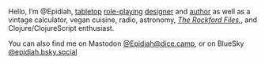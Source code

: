 Hello, I’m @Epidiah, [tabletop](https://www.dig1000holes.com) [role-playing](https://unwrittenearths.com) [designer](https://www.tiltingatwindmills.net/games/dread/) and [author](https://www.worldswithoutmaster.com/) as well as a vintage calculator, vegan cuisine, radio, astronomy, [_The Rockford Files,_](https://twohundredaday.fireside.fm/), and Clojure/ClojureScript enthusiast.

You can also find me on Mastodon [@Epidiah@dice.camp](https://dice.camp/@epidiah), or on BlueSky [@epidiah.bsky.social](https://bsky.app/profile/epidiah.bsky.social)
<!---
Epidiah/Epidiah is a ✨ special ✨ repository because its `README.md` (this file) appears on your GitHub profile.
You can click the Preview link to take a look at your changes.
--->
